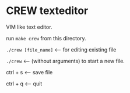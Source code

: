# CREW texteditor
VIM like text editor.

run `make crew` from this directory.

`./crew [file_name]` <-- for editing existing file

`./crew` <-- (without arguments) to start a new file.

ctrl + s <-- save file

ctrl + q <-- quit

